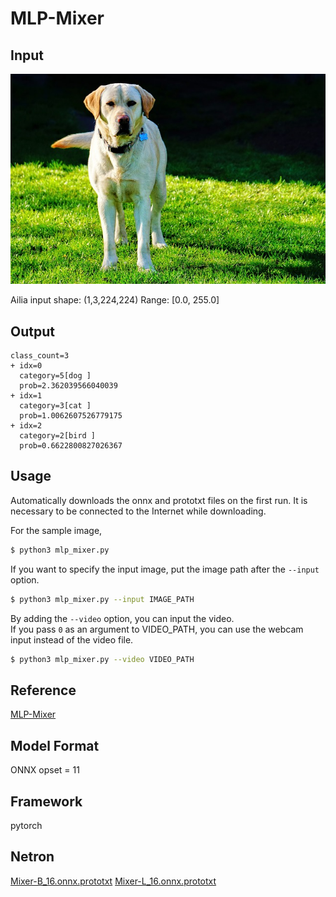 # MLP-Mixer

## Input

![Input](input.jpg)

Ailia input shape: (1,3,224,224)
Range: [0.0, 255.0]

## Output
```
class_count=3
+ idx=0
  category=5[dog ]
  prob=2.362039566040039
+ idx=1
  category=3[cat ]
  prob=1.0062607526779175
+ idx=2
  category=2[bird ]
  prob=0.6622800827026367
```

## Usage
Automatically downloads the onnx and prototxt files on the first run.
It is necessary to be connected to the Internet while downloading.

For the sample image,
``` bash
$ python3 mlp_mixer.py
```

If you want to specify the input image, put the image path after the `--input` option.  
```bash
$ python3 mlp_mixer.py --input IMAGE_PATH
```

By adding the `--video` option, you can input the video.   
If you pass `0` as an argument to VIDEO_PATH, you can use the webcam input instead of the video file.
```bash
$ python3 mlp_mixer.py --video VIDEO_PATH
```

## Reference

[MLP-Mixer](https://github.com/jeonsworld/MLP-Mixer-Pytorch)

## Model Format

ONNX opset = 11

## Framework

pytorch

## Netron

[Mixer-B_16.onnx.prototxt](https://netron.app/?url=https://storage.googleapis.com/ailia-models/mlp_mixer/Mixer-B_16.onnx.prototxt)
[Mixer-L_16.onnx.prototxt](https://netron.app/?url=https://storage.googleapis.com/ailia-models/mlp_mixer/Mixer-L_16.onnx.prototxt)
